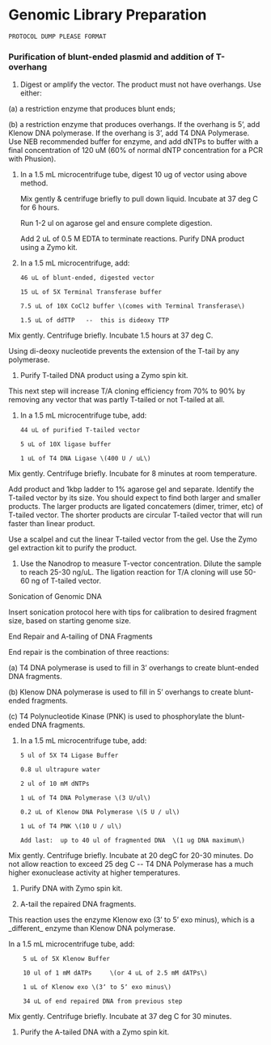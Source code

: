 # Genomic Library Preparation

`PROTOCOL DUMP PLEASE FORMAT`

### Purification of blunt-ended plasmid and addition of T-overhang

1. Digest or amplify the vector. The product must not have overhangs. Use either:

\(a\) a restriction enzyme that produces blunt ends;

\(b\) a restriction enzyme that produces overhangs. If the overhang is 5’, add Klenow DNA polymerase. If the overhang is 3’, add T4 DNA Polymerase. Use NEB recommended buffer for enzyme, and add dNTPs to buffer with a final concentration of 120 uM \(60% of normal dNTP concentration for a PCR with Phusion\).

1. In a 1.5 mL microcentrifuge tube, digest 10 ug of vector using above method.

   Mix gently & centrifuge briefly to pull down liquid. Incubate at 37 deg C for 6 hours.

   Run 1-2 ul on agarose gel and ensure complete digestion.

   Add 2 uL of 0.5 M EDTA to terminate reactions. Purify DNA product using a Zymo kit.

1. In a 1.5 mL microcentrifuge, add:

   ```
   46 uL of blunt-ended, digested vector

   15 uL of 5X Terminal Transferase buffer

   7.5 uL of 10X CoCl2 buffer \(comes with Terminal Transferase\)

   1.5 uL of ddTTP   --  this is dideoxy TTP
   ```

Mix gently. Centrifuge briefly. Incubate 1.5 hours at 37 deg C.

Using di-deoxy nucleotide prevents the extension of the T-tail by any polymerase.

1. Purify T-tailed DNA product using a Zymo spin kit.

This next step will increase T/A cloning efficiency from 70% to 90% by removing any vector that was partly T-tailed or not T-tailed at all.

1. In a 1.5 mL microcentrifuge tube, add:

   ```
   44 uL of purified T-tailed vector

   5 uL of 10X ligase buffer

   1 uL of T4 DNA Ligase \(400 U / uL\)
   ```

Mix gently. Centrifuge briefly. Incubate for 8 minutes at room temperature.

Add product and 1kbp ladder to 1% agarose gel and separate.  Identify the T-tailed vector by its size. You should expect to find both larger and smaller products. The larger products are ligated concatemers \(dimer, trimer, etc\) of T-tailed vector. The shorter products are circular T-tailed vector that will run faster than linear product.

Use a scalpel and cut the linear T-tailed vector from the gel. Use the Zymo gel extraction kit to purify the product.

1. Use the Nanodrop to measure T-vector concentration.  Dilute the sample to reach 25-30 ng/uL.  The ligation reaction for T/A cloning will use 50-60 ng of T-tailed vector.

Sonication of Genomic DNA

Insert sonication protocol here with tips for calibration to desired fragment size, based on starting genome size.

End Repair and A-tailing of DNA Fragments

End repair is the combination of three reactions:

\(a\) T4 DNA polymerase is used to fill in 3’ overhangs to create blunt-ended DNA fragments.

\(b\) Klenow DNA polymerase is used to fill in 5’ overhangs to create blunt-ended fragments.

\(c\) T4 Polynucleotide Kinase \(PNK\) is used to phosphorylate the blunt-ended DNA fragments.

1. In a 1.5 mL microcentrifuge tube, add:

   ```
   5 ul of 5X T4 Ligase Buffer

   0.8 ul ultrapure water

   2 ul of 10 mM dNTPs

   1 uL of T4 DNA Polymerase \(3 U/ul\)

   0.2 uL of Klenow DNA Polymerase \(5 U / ul\)

   1 uL of T4 PNK \(10 U / ul\)

   Add last:  up to 40 ul of fragmented DNA  \(1 ug DNA maximum\)
   ```

Mix gently. Centrifuge briefly. Incubate at 20 degC for 20-30 minutes. Do not allow reaction to exceed 25 deg C -- T4 DNA Polymerase has a much higher exonuclease activity at higher temperatures.

1. Purify DNA with Zymo spin kit.

1. A-tail the repaired DNA fragments. 

This reaction uses the enzyme Klenow exo \(3’ to 5’ exo minus\), which is a \_different\_ enzyme than Klenow DNA polymerase.

In a 1.5 mL microcentrifuge tube, add:

```
    5 uL of 5X Klenow Buffer

    10 ul of 1 mM dATPs     \(or 4 uL of 2.5 mM dATPs\)

    1 uL of Klenow exo \(3ʼ to 5ʼ exo minus\)

    34 uL of end repaired DNA from previous step
```

Mix gently. Centrifuge briefly. Incubate at 37 deg C for 30 minutes.

1. Purify the A-tailed DNA with a Zymo spin kit.



